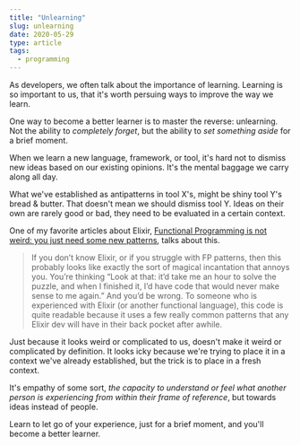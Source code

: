 ```yaml
---
title: "Unlearning"
slug: unlearning
date: 2020-05-29
type: article
tags:
  - programming
---
```


As developers, we often talk about the importance of learning. Learning is so important to us, that it's worth persuing ways to improve the way we learn.

One way to become a better learner is to master the reverse: unlearning. Not the ability to _completely forget_, but the ability to _set something aside_ for a brief moment.

When we learn a new language, framework, or tool, it's hard not to dismiss new ideas based on our existing opinions. It's the mental baggage we carry along all day.

What we've established as antipatterns in tool X's, might be shiny tool Y's bread & butter. That doesn't mean we should dismiss tool Y. Ideas on their own are rarely good or bad, they need to be evaluated in a certain context.

<!--more-->

One of my favorite articles about Elixir, [Functional Programming is not weird: you just need some new patterns](https://medium.com/@cameronp/functional-programming-is-not-weird-you-just-need-some-new-patterns-7a9bf9dc2f77), talks about this.

> If you don’t know Elixir, or if you struggle with FP patterns, then this probably looks like exactly the sort of magical incantation that annoys you. You’re thinking “Look at that: it’d take me an hour to solve the puzzle, and when I finished it, I’d have code that would never make sense to me again.” And you’d be wrong. To someone who is experienced with Elixir (or another functional language), this code is quite readable because it uses a few really common patterns that any Elixir dev will have in their back pocket after awhile.

Just because it looks weird or complicated to us, doesn't make it weird or complicated by definition. It looks icky because we're trying to place it in a context we've already established, but the trick is to place in a fresh context.

It's empathy of some sort, _the capacity to understand or feel what another person is experiencing from within their frame of reference_, but towards ideas instead of people.

Learn to let go of your experience, just for a brief moment, and you'll become a better learner.

